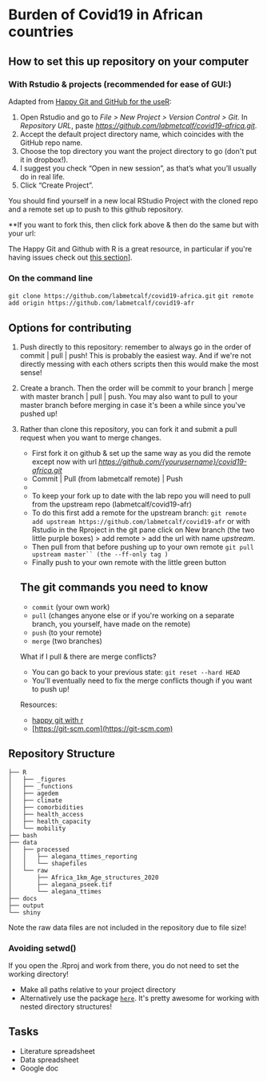 # Burden of Covid19 in African countries

## How to set this up repository on your computer

### With Rstudio & projects (recommended for ease of GUI:)

Adapted from [Happy Git and GitHub for the useR](https://happygitwithr.com/rstudio-git-github.html):
1. Open Rstudio and go to *File > New Project > Version Control > Git*. In *Repository URL*, paste  *https://github.com/labmetcalf/covid19-africa.git*.
2. Accept the default project directory name, which coincides with the GitHub repo name.
3. Choose the top directory you want the project directory to go (don't put it in dropbox!).
3. I suggest you check “Open in new session”, as that’s what you’ll usually do in real life.
4. Click “Create Project”.

You should find yourself in a new local RStudio Project with the cloned repo and a remote set up to push to this github repository. 

**If you want to fork this, then click fork above & then do the same but with your url: 

The Happy Git and Github with R is a great resource, in particular if you're having issues check out [this section](https://happygitwithr.com/connect-intro.htm)].

### On the command line

```git clone https://github.com/labmetcalf/covid19-africa.git```
```git remote add origin https://github.com/labmetcalf/covid19-afr```

## Options for contributing

1. Push directly to this repository: remember to always go in the order of commit | pull | push! This is probably the easiest way. And if we're not directly messing with each others scripts then this would make the most sense!

2. Create a branch. Then the order will be commit to your branch |  merge with master branch | pull | push. You may also want to pull to your master branch before merging in case it's been a while since you've pushed up!

3. Rather than clone this repository, you can fork it and submit a pull request when you want to merge changes. 
   - First fork it on github & set up the same way as you did the remote except now with url  *https://github.com/{yourusername}/covid19-africa.git*
   - Commit | Pull (from labmetcalf remote) | Push 
   - 
    - To keep your fork up to date with the lab repo you will need to pull from the upstream repo (labmetcalf/covid19-afr)
    - To do this first add a remote for the upstream branch:
    ```git remote add upstream https://github.com/labmetcalf/covid19-afr```
      or with Rstudio in the Rproject in the git pane click on New branch (the two little purple boxes) >  add remote > add the url with name *upstream*.
    - Then pull from that before pushing up to your own remote
    ```git pull upstream master`` (the --ff-only tag )```
    - Finally push to your own remote with the little green button
    
    ## The git commands you need to know
    
    - ```commit``` (your own work)
    - ```pull``` (changes anyone else or if you're working on a separate branch, you yourself,  have made on the remote)
    - ```push``` (to your remote)
    - ```merge``` (two branches)
    
    What if I pull & there are merge conflicts?
    - You can go back to your previous state:
    ```git reset --hard HEAD```
    - You'll eventually need to fix the merge conflicts though if you want to push up!
    
    Resources: 
    - [happy git with r](https://happygitwithr.com)
    - [https://git-scm.com](https://git-scm.com)
    
## Repository Structure

```
├── R
│   ├── _figures
│   ├── _functions
│   ├── agedem
│   ├── climate
│   ├── comorbidities
│   ├── health_access
│   ├── health_capacity
│   └── mobility
├── bash
├── data
│   ├── processed
│   │   ├── alegana_ttimes_reporting
│   │   └── shapefiles
│   └── raw
│       ├── Africa_1km_Age_structures_2020
│       ├── alegana_pseek.tif
│       └── alegana_ttimes
├── docs
├── output
└── shiny
```
Note the raw data files are not included in the repository due to file size!

### Avoiding  setwd()
If you open the .Rproj and work from there, you do not need to set the working directory! 
- Make all paths relative to your project directory
- Alternatively use the package [`here`](https://here.r-lib.org). It's pretty awesome for working with nested directory structures!

## Tasks

- Literature spreadsheet
- Data spreadsheet
- Google doc
